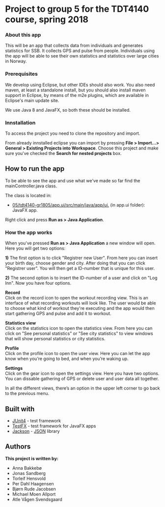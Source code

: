 # Project to group 5 for the TDT4140 course, spring 2018

### About this app
This will be an app that collects data from individuals and generates statistics for SSB. 
It collects GPS and pulse from people. Individuals using the app will be able to 
see their own statistics and statistics over large cities in Norway. 

### Prerequisites

We develop using Eclipse, but other IDEs should also work. You also need maven, at least a standalone 
install, but you should also install maven support in Eclipse, by means of the m2e plugins, which are 
available in Eclipse's main update site.

We use Java 8 and JavaFX, so both these should be installed.

### Innstallation

To access the project you need to clone the repository and import. 

From already innstalled eclipse you can import by pressing **File > Import...> General > Existing Projects into Workspace**.
Choose this project and make sure you've checked the **Search for nested projects** box.


## How to run the app
To be able to see the app and use what we've made so far find the mainController.java
class. 

The class is located in:
* [05/tdt4140-gr1805/app.ui/src/main/java/app/ui.](https://gitlab.stud.iie.ntnu.no/tdt4140-2018/05/tree/master/tdt4140-gr1805/app.ui/src/main/java/tdt4140/gr1805/app/ui) (in app.ui folder): JavaFX app.

Right click and press **Run as > Java Application**. 

### How the app works
When you've pressed **Run as > Java Application** a new window will open. Here you will get two options:

**1)** The first option is to click "Registrer new User". From here you can insert your birth
   day, choose gender and city. After doing that you can click "Registrer user". You will 
   then get a ID-number that is unique for this user.

**2)** The second option is to insert the ID-number of a user and click on "Log Inn". Now you 
  have four options. 

**Record**   
  Click on the record icon to open the workout recording view. This is an interface of what 
  recording workouts will look like. The user would be able to choose what kind of workout 
  they're executing and the app would then start gathering GPS and pulse and add it to workout. 

**Statistics view**  
  Click on the statistics icon to open the statistics view. From here you can
  click on "See personal statistics" or "See city statistics" to view windows that 
  will show personal statistics or city statistics. 

**Profile**    
  Click on the profile icon to open the user view. Here you can let the app know when 
  you’re going to bed, and when you’re waking up. 
  
**Settings**      
  Click on the gear icon to open the settings view. Here you have two options. 
  You can dissable gathering of GPS or delete user and user data
  all together. 
  

In all the different views, there’s an option in the upper left corner to go back 
to the previous menu. 


## Built with
* [JUnit4](https://junit.org/junit4/) - test framework
* [TestFX](https://github.com/TestFX/TestFX) - test framework for JavaFX apps
* [Jackson](https://github.com/FasterXML/jackson) - [JSON](https://www.json.org) library


## Authors
**This project is written by:**
* Anna Bakkebø
* Jonas Sandberg
* Torleif Hensvold
* Per Dahl Haagensen
* Bjørn Rude Jacobsen
* Michael Moen Allport
* Atle Vågen Svendsgaard

